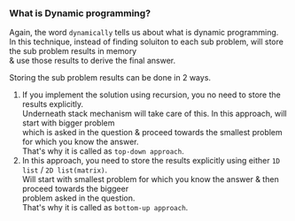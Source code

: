 ### What is Dynamic programming?
Again, the word `dynamically` tells us about what is dynamic programming.</br>
In this technique, instead of finding soluiton to each sub problem, will store the sub problem results in memory</br>
& use those results to derive the final answer. 

Storing the sub problem results can be done in 2 ways.
1. If you implement the solution using recursion, you no need to store the results explicitly.</br>
   Underneath stack mechanism will take care of this. In this approach, will start with bigger problem</br>
   which is asked in the question & proceed towards the smallest problem for which you know the answer.</br>
   That's why it is called as `top-down approach`.
2. In this approach, you need to store the results explicitly using either `1D list` / `2D list(matrix)`.</br>
   Will start with smallest problem for which you know the answer & then proceed towards the biggeer</br>
   problem asked in the question.</br>
   That's why it is called as `bottom-up approach`.
